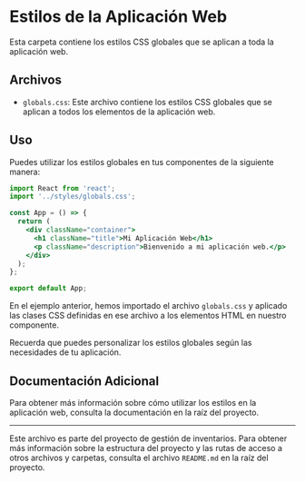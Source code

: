 # Estilos de la Aplicación Web

Esta carpeta contiene los estilos CSS globales que se aplican a toda la aplicación web.

## Archivos

- `globals.css`: Este archivo contiene los estilos CSS globales que se aplican a todos los elementos de la aplicación web.

## Uso

Puedes utilizar los estilos globales en tus componentes de la siguiente manera:

```jsx
import React from 'react';
import '../styles/globals.css';

const App = () => {
  return (
    <div className="container">
      <h1 className="title">Mi Aplicación Web</h1>
      <p className="description">Bienvenido a mi aplicación web.</p>
    </div>
  );
};

export default App;
```

En el ejemplo anterior, hemos importado el archivo `globals.css` y aplicado las clases CSS definidas en ese archivo a los elementos HTML en nuestro componente.

Recuerda que puedes personalizar los estilos globales según las necesidades de tu aplicación.

## Documentación Adicional

Para obtener más información sobre cómo utilizar los estilos en la aplicación web, consulta la documentación en la raíz del proyecto.

---

Este archivo es parte del proyecto de gestión de inventarios. Para obtener más información sobre la estructura del proyecto y las rutas de acceso a otros archivos y carpetas, consulta el archivo `README.md` en la raíz del proyecto.